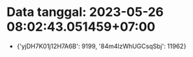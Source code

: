 # Data tanggal: 2023-05-26 08:02:43.051459+07:00

* {'yjDH7K01j12H7A6B': 9199, '84m4lzWhUGCsqSbj': 11962}
